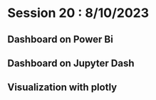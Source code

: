 # Session 20 : 8/10/2023

## Dashboard on Power Bi

## Dashboard on Jupyter Dash

## Visualization with plotly
